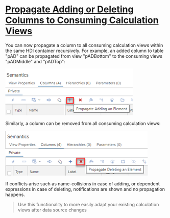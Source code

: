 # [Propagate Adding or Deleting Columns to Consuming Calculation Views](https://help.sap.com/docs/hana-cloud-database/sap-hana-cloud-sap-hana-database-modeling-guide-for-sap-business-application-studio/propagate-addition-or-deletion-of-columns)

You can now propagate a column to all consuming calculation views within the same HDI container recursively. For example, an added column to table "pAD" can be propagated from view "pADBottom" to the consuming views "pADMiddle" and "pADTop":

![button propagate added column](./screenshots/propagateAdding.png)

Similarly, a column can be removed from all consuming calculation views:

![button propagate deleted column](./screenshots/propagateDeleting.png)

If conflicts arise such as name-collisions in case of adding, or dependent expressions in case of deleting, notifications are shown and no propagation happens.

>Use this functionality to more easily adapt your existing calculation views after data source changes